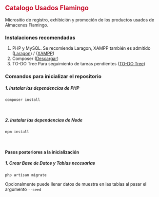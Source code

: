 ## <span style="color:#C8102E">Catalogo Usados Flamingo</span>

Micrositio de registro, exhibición y promoción de los productos usados de Almacenes Flamingo.
<br>

### **Instalaciones recomendadas**

1. PHP y MySQL. Se recomienda Laragon, XAMPP también es admitido ([Laragon](https://laragon.org/download/index.html)) / ([XAMPP](https://www.apachefriends.org/es/index.html))
2. Composer ([Descargar](https://getcomposer.org/download/))
3. TO-DO Tree Para seguimiento de tareas pendientes ([TO-DO Tree](https://marketplace.visualstudio.com/items?itemName=Gruntfuggly.todo-tree))
   <br>

### **Comandos para inicializar el repositorio**

##### 1. Instalar las dependencias de PHP

```
composer install
```

<br>

##### 2. Instalar las dependencias de Node

```
npm install
```

<br>

#### Pasos posteriores a la inicialización

##### 1. Crear Base de Datos y Tablas necesarias

```
php artisan migrate
```

Opcionalmente puede llenar datos de muestra en las tablas al pasar el argumento `--seed`
